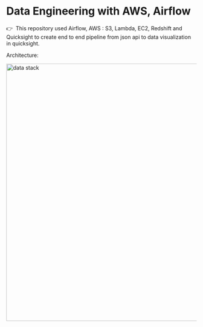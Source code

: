 # Data Engineering with AWS, Airflow

👉 &nbsp;This repository used Airflow,  AWS : S3, Lambda, EC2, Redshift and Quicksight to create end to end pipeline from json api to data visualization in quicksight.

Architecture:
<div class="ai-center-all">
    <img width="680" src="https://cdn-images-1.medium.com/max/800/1*T5xnj6IcEB5NRPHrax0cLA.png" alt="data stack">
</div>

